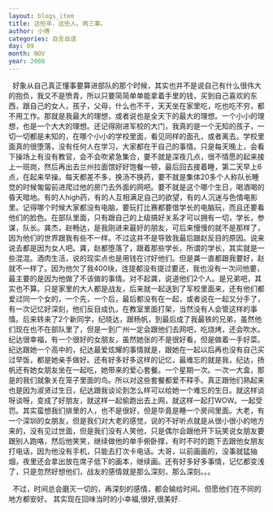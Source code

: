 ```yaml
---
layout: blogs_item
title: 这些年，这些人。两三事。
author: 小傅
categories: 自言自语
day: 09
month: NOV
year: 2008
---
```






&nbsp; 好象从自己真正懂事要算进部队的那个时候，其实也并不是说自己有什么很伟大的抱负，我又不是愤青，所以只要简简单单能拿着手里的钱，买到自己喜欢的东西，跟自己的女人，孩子，父母，什么也不干，天天坐在家里吃，吃也吃不穷，都不用工作。那就是我最大的理想，或者说也是全天下的最大的理想。一个小小的理想，也是一个大大的理想。还记得刚进军校的大门，我真的是一个无知的孩子，一切一切都是未知的，在哪个小小的学校里面，看见同样的面孔，或者离去。学校里面真的很堕落，没有任何人在学习，大家都在干自己的事情。只是每天晚上，会看下操场上有没有教官，会不会吹紧急集合，要不就是深夜几点，很不情愿的起来接上一班岗，然后再出去兰州拉面馆好好饱餐一顿，最后回去接着睡，第二天早上6点，在起来早操。每天都差不多，换汤不换药，要不就是集体20多个人称队长睡觉的时候匍匐前进爬过他的房门去外面的网吧。要不就是这个哪个生日，喝酒喝的昏天暗地。有的人high药，有的人互相满足自己的欲望，有的人沉迷与色情电影里。记得哪个时候大家都没有电脑，要玩打比赛都要借学长的电脑玩，而且还要看他们的脸色。在部队里面，只有跟自己的上级搞好关系才可以拥有一切，学长，参谋，队长。龚杰，赵畅达，是我刚进来最好的朋友，可后来慢慢的就不是那样了，因为他们的世界跟我有些不一样。不过这并不是导致我最后跟赵反目的原因。说来说去都是因为女人吧。龚，赵都堕落了，跟着那些学长，所谓的学长，其实就是一些混混。酒肉生活，说的现实点也是用钱在讨好他们。但是龚一直都跟我要好，赵就不一样了。因为他欠了我400块，连提都没有提过要还，我也没有一次问他要，最主要的是因为他做了不该做的事情。对不起龚，说道他们2个人。是兄弟吧，其实也不算。只是家里的大人都是战友，后来就一起送到了军校里面来，还有他们都爱过同一个女的，一个先，一个后，最后都没有在一起，或者说在一起又分手了，有一次记忆好深刻，他们反目成仇，在教室里面打架，当然没有人会管这样的事情。后来转来了2个新同学，纪晓达，跟杨帆，到最后成了我最铁的兄弟，虽然他们现在也不在部队里了，但是一到广州一定会跟他们去网吧，吃烧烤，还会吹水。纪达很幸福，有一个很好的女朋友，虽然她张的不是很好看，但是做着一手好菜。纪达跟她一个高中的，纪达最爱炫耀的事情就是，跟她在一起以后再也没有自己买过早饭，都是她亲手做好。还有好多好多这样的记忆，最难忘的就是我，纪达，扬帆还有她女朋友坐在一起吃，她带来的爱心套餐。一个星期一次。一次一大盒，那是的我们就象关在笼子里面的鸟。所以对这些套餐都爱不释手。真正跟他们熟起来也是因为淑贤过生日，纪达跟我谈论到怎么样可以给她一个难忘的生日。就这样谈呀谈呀，变成了好朋友，就这样一起偷跑出去上网，就这样一起打WOW。一起受罚。其实蛮想我们排里的人，也不是很好，但是毕竟是睡一个房间里面。大老，有一个深圳的女朋友，但是我们对大老的感觉，说的不好听点就是从很小很小的地方来的，没有见过世面，但是我们没有人笑他，只是偶尔会跟他开下玩笑说女朋友要跟别人跑咯，然后他笑笑，继续做他的单手俯卧撑，有时不时的跑下去跟他女朋友打电话，因为他没有手机，只能去打次卡电话。大哥，以前画画的，没事就猛抽烟，夜里还会拿出放在席子低下的画本，继续画。还有好多好多事情，记忆都变浅了，只是忽然好想他们，战友的感情就是那么深刻，那么深刻。。。

&nbsp;
不过，时间总会磨灭一切的，再深刻的感情，都会输给时间。但愿他们在不同的地方都安好。&nbsp;其实现在回味当时的小幸福,很好,很美好.


